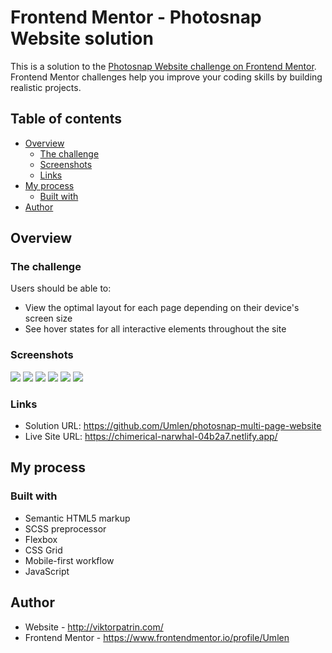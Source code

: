 # Frontend Mentor - Photosnap Website solution

This is a solution to the [Photosnap Website challenge on Frontend Mentor](https://www.frontendmentor.io/challenges/photosnap-multipage-website-nMDSrNmNW). Frontend Mentor challenges help you improve your coding skills by building realistic projects. 

## Table of contents

- [Overview](#overview)
  - [The challenge](#the-challenge)
  - [Screenshots](#screenshots)
  - [Links](#links)
- [My process](#my-process)
  - [Built with](#built-with)
- [Author](#author)

## Overview

### The challenge

Users should be able to:

- View the optimal layout for each page depending on their device's screen size
- See hover states for all interactive elements throughout the site

### Screenshots

![](./screenshots/laptop.png)
![](./screenshots/tablet.png)
![](./screenshots/mobile.png)
![](./screenshots/laptop-stories.png)
![](./screenshots/tablet-features.png)
![](./screenshots/mobile-pricing.png)

### Links

- Solution URL: https://github.com/Umlen/photosnap-multi-page-website
- Live Site URL: https://chimerical-narwhal-04b2a7.netlify.app/

## My process

### Built with

- Semantic HTML5 markup
- SCSS preprocessor
- Flexbox
- CSS Grid
- Mobile-first workflow
- JavaScript

## Author

- Website - http://viktorpatrin.com/
- Frontend Mentor - https://www.frontendmentor.io/profile/Umlen
